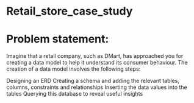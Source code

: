 # Retail_store_case_study

# Problem statement: 
Imagine that a retail company, such as DMart, has approached you for creating a data model to help it understand its consumer behaviour. The creation of a data model involves the following steps:

Designing an ERD
Creating a schema and adding the relevant tables, columns, constraints and relationships
Inserting the data values into the tables
Querying this database to reveal useful insights
